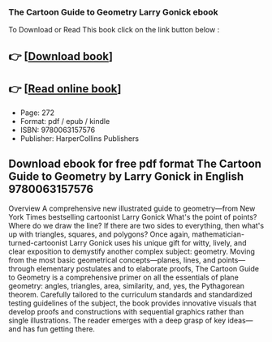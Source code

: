 ### The Cartoon Guide to Geometry Larry Gonick ebook

To Download or Read This book click on the link button below :

## 👉  [**[Download book](http://ebooksharez.info/download.php?group=book&from=github.com&id=696302&lnk=1061 "Download book")**]

## 👉  [**[Read online book](http://ebooksharez.info/download.php?group=book&from=github.com&id=696302&lnk=1061 "Read online book")**]


* Page: 272
* Format: pdf / epub / kindle
* ISBN: 9780063157576
* Publisher: HarperCollins Publishers



## Download ebook for free pdf format The Cartoon Guide to Geometry by Larry Gonick in English  9780063157576


Overview
A comprehensive new illustrated guide to geometry—from New York Times bestselling cartoonist Larry Gonick What&#039;s the point of points? Where do we draw the line? If there are two sides to everything, then what&#039;s up with triangles, squares, and polygons? Once again, mathematician-turned-cartoonist Larry Gonick uses his unique gift for witty, lively, and clear exposition to demystify another complex subject: geometry. Moving from the most basic geometrical concepts—planes, lines, and points—through elementary postulates and to elaborate proofs, The Cartoon Guide to Geometry is a comprehensive primer on all the essentials of plane geometry: angles, triangles, area, similarity, and, yes, the Pythagorean theorem. Carefully tailored to the curriculum standards and standardized testing guidelines of the subject, the book provides innovative visuals that develop proofs and constructions with sequential graphics rather than single illustrations. The reader emerges with a deep grasp of key ideas—and has fun getting there.




